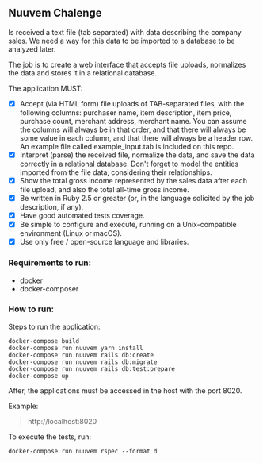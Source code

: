 ## Nuuvem Chalenge
Is received a text file (tab separated) with data describing the company sales. We need a way for this data to be imported to a database to be analyzed later.

The job is to create a web interface that accepts file uploads, normalizes the data and stores it in a relational database.

The application MUST:

- [x] Accept (via HTML form) file uploads of TAB-separated files, with the following columns: purchaser name, item description, item price, purchase count, merchant address, merchant name. You can assume the columns will always be in that order, and that there will always be some value in each column, and that there will always be a header row. An example file called example_input.tab is included on this repo.
- [x] Interpret (parse) the received file, normalize the data, and save the data correctly in a relational database. Don't forget to model the entities imported from the file data, considering their relationships.
- [x] Show the total gross income represented by the sales data after each file upload, and also the total all-time gross income.
- [x] Be written in Ruby 2.5 or greater (or, in the language solicited by the job description, if any).
- [x] Have good automated tests coverage.
- [x] Be simple to configure and execute, running on a Unix-compatible environment (Linux or macOS).
- [x] Use only free / open-source language and libraries.

### Requirements to run:
- docker
- docker-composer

### How to run:
Steps to run the application:
```
docker-compose build
docker-compose run nuuvem yarn install
docker-compose run nuuvem rails db:create
docker-compose run nuuvem rails db:migrate
docker-compose run nuuvem rails db:test:prepare
docker-compose up
```
After, the applications must be accessed in the host with the port 8020.

Example:
> http://localhost:8020

To execute the tests, run:
```
docker-compose run nuuvem rspec --format d
```

